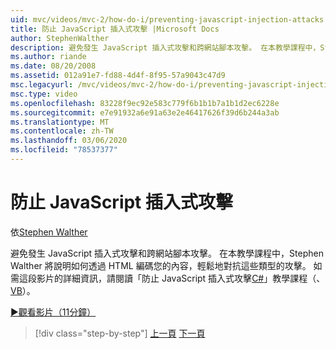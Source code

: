 ```yaml
---
uid: mvc/videos/mvc-2/how-do-i/preventing-javascript-injection-attacks
title: 防止 JavaScript 插入式攻擊 |Microsoft Docs
author: StephenWalther
description: 避免發生 JavaScript 插入式攻擊和跨網站腳本攻擊。 在本教學課程中，Stephen Walther 將說明您可以如何輕鬆地取消 。
ms.author: riande
ms.date: 08/20/2008
ms.assetid: 012a91e7-fd88-4d4f-8f95-57a9043c47d9
msc.legacyurl: /mvc/videos/mvc-2/how-do-i/preventing-javascript-injection-attacks
msc.type: video
ms.openlocfilehash: 83228f9ec92e583c779f6b1b1b7a1b1d2ec6228e
ms.sourcegitcommit: e7e91932a6e91a63e2e46417626f39d6b244a3ab
ms.translationtype: MT
ms.contentlocale: zh-TW
ms.lasthandoff: 03/06/2020
ms.locfileid: "78537377"
---
```

# <a name="preventing-javascript-injection-attacks"></a>防止 JavaScript 插入式攻擊

依[Stephen Walther](https://github.com/StephenWalther)

避免發生 JavaScript 插入式攻擊和跨網站腳本攻擊。 在本教學課程中，Stephen Walther 將說明如何透過 HTML 編碼您的內容，輕鬆地對抗這些類型的攻擊。 如需這段影片的詳細資訊，請閱讀「防止 JavaScript 插入式攻擊[C#](../../../overview/older-versions-1/security/preventing-javascript-injection-attacks-cs.md)」教學課程（、 [VB](../../../overview/older-versions-1/security/preventing-javascript-injection-attacks-vb.md)）。

[&#9654;觀看影片（11分鐘）](https://channel9.msdn.com/Blogs/ASP-NET-Site-Videos/preventing-javascript-injection-attacks)

> [!div class="step-by-step"]
> [上一頁](an-introduction-to-url-routing.md)
> [下一頁](creating-unit-tests-for-aspnet-mvc-applications.md)
